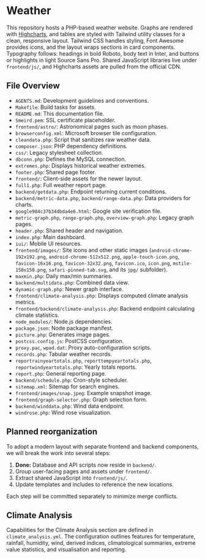 # Weather

This repository hosts a PHP-based weather website. Graphs are rendered with [Highcharts](https://www.highcharts.com/), and tables are styled with Tailwind utility classes for a clean, responsive layout. Tailwind CSS handles styling, Font Awesome provides icons, and the layout wraps sections in card components. Typography follows: headings in bold Roboto, body text in Inter, and buttons or highlights in light Source Sans Pro. Shared JavaScript libraries live under `frontend/js/`, and Highcharts assets are pulled from the official CDN.

## File Overview

- `AGENTS.md`: Development guidelines and conventions.
- `Makefile`: Build tasks for assets.
- `README.md`: This documentation file.
- `Smeird.pem`: SSL certificate placeholder.
- `frontend/astro/`: Astronomical pages such as moon phases.
- `browserconfig.xml`: Microsoft browser tile configuration.
- `cleandata.php`: Script that sanitizes raw weather data.
- `composer.json`: PHP dependency definitions.
- `css/`: Legacy stylesheet collection.
- `dbconn.php`: Defines the MySQL connection.
- `extremes.php`: Displays historical weather extremes.
- `footer.php`: Shared page footer.
- `frontend/`: Client-side assets for the newer layout.
- `full1.php`: Full weather report page.
- `backend/getdata.php`: Endpoint returning current conditions.
- `backend/metric-data.php`, `backend/range-data.php`: Data providers for charts.
- `google984c37b34dbda4e6.html`: Google site verification file.
- `metric-graph.php`, `range-graph.php`, `overview-graph.php`: Legacy graph pages.
- `header.php`: Shared header and navigation.
 - `index.php`: Main dashboard.
 - `iui/`: Mobile UI resources.
- `frontend/images/`: Site icons and other static images (`android-chrome-192x192.png`, `android-chrome-512x512.png`, `apple-touch-icon.png`, `favicon-16x16.png`, `favicon-32x32.png`, `favicon.ico`, `icon.png`, `mstile-150x150.png`, `safari-pinned-tab.svg`, and its `jpg/` subfolder).
 - `maxmin.php`: Daily max/min summaries.
- `backend/multidata.php`: Combined data view.
- `dynamic-graph.php`: Newer graph interface.
- `frontend/climate-analysis.php`: Displays computed climate analysis metrics.
- `frontend/backend/climate-analysis.php`: Backend endpoint calculating climate statistics.
- `node_modules/`: Node.js dependencies.
- `package.json`: Node package manifest.
- `picture.php`: Generates image pages.
- `postcss.config.js`: PostCSS configuration.
- `proxy.pac`, `wpad.dat`: Proxy auto-configuration scripts.
- `records.php`: Tabular weather records.
- `reportrainyeartotals.php`, `reporttempyeartotals.php`, `reportwindyeartotals.php`: Yearly totals reports.
- `report.php`: General reporting page.
- `backend/schedule.php`: Cron-style scheduler.
- `sitemap.xml`: Sitemap for search engines.
- `frontend/images/snap.jpeg`: Example snapshot image.
- `frontend/graph-selector.php`: Graph selection form.
- `backend/winddata.php`: Wind data endpoint.
- `windrose.php`: Wind rose visualization.

## Planned reorganization

To adopt a modern layout with separate frontend and backend components, we will break the work into several steps:

1. **Done:** Database and API scripts now reside in `backend/`.
2. Group user-facing pages and assets under `frontend/`.
3. Extract shared JavaScript into `frontend/js/`.
4. Update templates and includes to reference the new locations.

Each step will be committed separately to minimize merge conflicts.

## Climate Analysis

Capabilities for the Climate Analysis section are defined in `climate_analysis.yml`.
The configuration outlines features for temperature, rainfall, humidity, wind, derived indices, climatological summaries, extreme value statistics, and visualisation and reporting.
